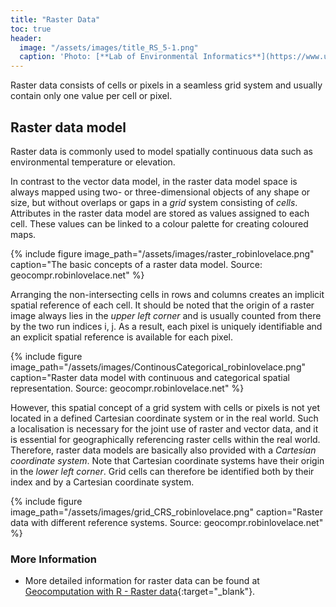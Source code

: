 ```yaml
---
title: "Raster Data"
toc: true
header:
  image: "/assets/images/title_RS_5-1.png"
  caption: 'Photo: [**Lab of Environmental Informatics**](https://www.uni-marburg.de/en/fb19/disciplines/physisch/environmentalinformatics){:target="_blank"}'
---
```


Raster data consists of cells or pixels in a seamless grid system and usually contain only one value per cell or pixel.


## Raster data model

Raster data is commonly used to model spatially continuous data such as environmental temperature or elevation.

In contrast to the vector data model, in the raster data model space is always mapped using two- or three-dimensional objects of any shape or size, 
but without overlaps or gaps in a _grid_ system consisting of _cells_. Attributes in the raster data model are stored as values assigned to each cell. 
These values can be linked to a colour palette for creating coloured maps.

{% include figure image_path="/assets/images/raster_robinlovelace.png" caption="The basic concepts of a raster data model. Source: geocompr.robinlovelace.net" %}




Arranging the non-intersecting cells in rows and columns creates an implicit spatial reference of each cell. 
It should be noted that the origin of a raster image always lies in the _upper left corner_ and is usually counted from there by the two run indices i, j. 
As a result, each pixel is uniquely identifiable and an explicit spatial reference is available for each pixel.


{% include figure image_path="/assets/images/ContinousCategorical_robinlovelace.png" 
caption="Raster data model with continuous and categorical  spatial representation. Source: geocompr.robinlovelace.net" %}


However, this spatial concept of a grid system with cells or pixels is not yet located in a defined Cartesian coordinate system or in the real world. 
Such a localisation is necessary for the joint use of raster and vector data, and it is essential for geographically referencing raster cells within the real world. 
Therefore, raster data models are basically also provided with a _Cartesian coordinate system_. 
Note that Cartesian coordinate systems have their origin in the _lower left corner_. 
Grid cells can therefore be identified both by their index and by a Cartesian coordinate system.


{% include figure image_path="/assets/images/grid_CRS_robinlovelace.png" caption="Raster data with different reference systems. Source: geocompr.robinlovelace.net" %}


### More Information

* More detailed information for raster data can be found at [Geocomputation with R - Raster data](https://geocompr.robinlovelace.net/spatial-class.html#vector-data){:target="_blank"}.


<!-- more examples to be added in some bright future -->




